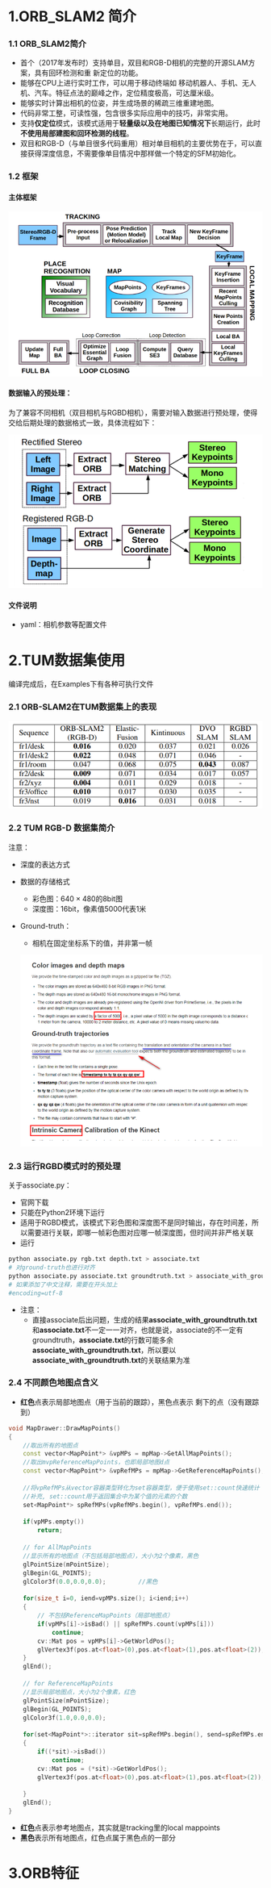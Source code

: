 # 1.ORB_SLAM2 简介

### 1.1 ORB_SLAM2简介

* 首个（2017年发布时）支持单目，双目和RGB-D相机的完整的开源SLAM方案，具有回环检测和重
  新定位的功能。
* 能够在CPU上进行实时工作，可以用于移动终端如 移动机器人、手机、无人机、汽车。特征点法的巅峰之作，定位精度极高，可达厘米级。
* 能够实时计算出相机的位姿，并生成场景的稀疏三维重建地图。
* 代码非常工整，可读性强，包含很多实际应用中的技巧，非常实用。
* 支持**仅定位**模式，该模式适用于**轻量级以及在地图已知情况下**长期运行，此时**不使用局部建图和回环检测的线程**。
* 双目和RGB-D（与单目很多代码重用）相对单目相机的主要优势在于，可以直接获得深度信息，不需要像单目情况中那样做一个特定的SFM初始化。  

### 1.2 框架

#### **主体框架**

![image-20210317174008696](images/image-20210317174008696.png)

#### **数据输入的预处理：**

为了兼容不同相机（双目相机与RGBD相机），需要对输入数据进行预处理，使得交给后期处理的数据格式一致，具体流程如下：

![image-20210317174140399](images/image-20210317174140399.png)

#### 文件说明

* yaml：相机参数等配置文件

# 2.TUM数据集使用

编译完成后，在Examples下有各种可执行文件

### 2.1 ORB-SLAM2在TUM数据集上的表现

![image-20210321143001592](images/image-20210321143001592.png)

### 2.2 TUM RGB-D 数据集简介

注意：

* 深度的表达方式

* 数据的存储格式

  * 彩色图：$640\times 480$的8bit图
  * 深度图：16bit，像素值5000代表1米
  
* Ground-truth：

  * 相机在固定坐标系下的值，并非第一帧

  ![image-20210317184025509](images/image-20210317184025509.png)

### 2.3 运行RGBD模式时的预处理

关于associate.py：

* 官网下载
* 只能在Python2环境下运行
* 适用于RGBD模式，该模式下彩色图和深度图不是同时输出，存在时间差，所以需要进行关联，即哪一帧彩色图对应哪一帧深度图，但时间并非严格关联
* 运行

```python
python associate.py rgb.txt depth.txt > associate.txt
# 对ground-truth也进行对齐
python associate.py associate.txt groundtruth.txt > associate_with_groundtruth.txt
# 如果添加了中文注释，需要在开头加上
#encoding=utf-8
```

* 注意：
  * 直接associate后出问题，生成的结果**associate_with_groundtruth.txt**和**associate.txt**不一定一一对齐，也就是说，associate的不一定有groundtruth，**associate.txt**的行数可能多余**associate_with_groundtruth.txt**，所以要以**associate_with_groundtruth.txt**的关联结果为准

### 2.4 不同颜色地图点含义

* **红色**点表示局部地图点（用于当前的跟踪），黑色点表示 剩下的点（没有跟踪到）

```c++
void MapDrawer::DrawMapPoints()
{
    //取出所有的地图点
    const vector<MapPoint*> &vpMPs = mpMap->GetAllMapPoints();
    //取出mvpReferenceMapPoints，也即局部地图d点
    const vector<MapPoint*> &vpRefMPs = mpMap->GetReferenceMapPoints();

    //将vpRefMPs从vector容器类型转化为set容器类型，便于使用set::count快速统计 - 我觉得称之为"重新构造"可能更加合适一些
    //补充, set::count用于返回集合中为某个值的元素的个数
    set<MapPoint*> spRefMPs(vpRefMPs.begin(), vpRefMPs.end());

    if(vpMPs.empty())
        return;

    // for AllMapPoints
    //显示所有的地图点（不包括局部地图点），大小为2个像素，黑色
    glPointSize(mPointSize);
    glBegin(GL_POINTS);
    glColor3f(0.0,0.0,0.0);         //黑色

    for(size_t i=0, iend=vpMPs.size(); i<iend;i++)
    {
        // 不包括ReferenceMapPoints（局部地图点）
        if(vpMPs[i]->isBad() || spRefMPs.count(vpMPs[i]))
            continue;
        cv::Mat pos = vpMPs[i]->GetWorldPos();
        glVertex3f(pos.at<float>(0),pos.at<float>(1),pos.at<float>(2));
    }
    glEnd();

    // for ReferenceMapPoints
    //显示局部地图点，大小为2个像素，红色
    glPointSize(mPointSize);
    glBegin(GL_POINTS);
    glColor3f(1.0,0.0,0.0);

    for(set<MapPoint*>::iterator sit=spRefMPs.begin(), send=spRefMPs.end(); sit!=send; sit++)
    {
        if((*sit)->isBad())
            continue;
        cv::Mat pos = (*sit)->GetWorldPos();
        glVertex3f(pos.at<float>(0),pos.at<float>(1),pos.at<float>(2));

    }
    glEnd();
}

```

* **红色**点表示参考地图点，其实就是tracking里的local mappoints  
* **黑色**表示所有地图点，红色点属于黑色点的一部分

# 3.ORB特征



